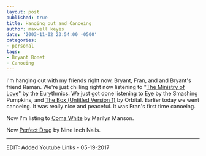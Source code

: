 ```yaml
---
layout: post
published: true
title: Hanging out and Canoeing
author: maxwell keyes
date: '2003-11-02 23:54:00 -0500'
categories:
- personal
tags:
- Bryant Bonet
- Canoeing
---
```


I'm hanging out with my friends right now, Bryant, Fran, and and Bryant's friend
Raman. We're just chilling right now listening to
"[The Ministry of Love](https://www.youtube.com/watch?v=AVutrPKcGgE)" by the
Eurythmics. We just got done listening to
[Eye](https://www.youtube.com/watch?v=rLFxMXlZYbo) by the Smashing Pumpkins, and
[The Box (Untitled Version 1)](https://www.youtube.com/watch?v=1DCRLZcjw2E) by
Orbital. Earlier today we went canoeing. It was really nice and peaceful. It was
Fran's first time canoeing.

Now I'm listing to [Coma White](https://www.youtube.com/watch?v=QQPJYnr48yU) by
Marilyn Manson.

Now [Perfect Drug](https://www.youtube.com/watch?v=sSLqeZzTU8I) by Nine Inch Nails.

----

EDIT: Added Youtube Links - 05-19-2017
